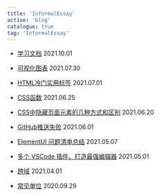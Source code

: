 ```yaml
---
title: 'InformalEssay'
active: 'blog'
catalogue: true
tag: 'InformalEssay'
---
```


- [学习文档](./libs/202101001) <Tag>2021.10.01</Tag>

- [可视化图表](./libs/20210730) <Tag>2021.07.30</Tag>

- [HTML冷门实用标签](./libs/20210701) <Tag>2021.07.01</Tag>

- [CSS函数](./libs/20210625) <Tag>2021.06.25</Tag>

- [CSS中隐藏页面元素的几种方式和区别](./libs/20210620) <Tag>2021.06.20</Tag>

- [GitHub推送失败](./libs/20210601) <Tag>2021.06.01</Tag>

- [ElementUI 问题清单总结](./libs/20210507) <Tag>2021.05.07</Tag>

- [多个 VSCode 插件，打造最强编辑器](./libs/20210501) <Tag>2021.05.01</Tag>

- [跨域](./libs/20210401) <Tag>2021.04.01</Tag>

- [常见单位](./libs/20200929) <Tag>2020.09.29</Tag>
